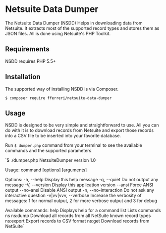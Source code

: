 # Netsuite Data Dumper

The Netsuite Data Dumper (NSDD) Helps in downloading data from Netsuite. It extracts most of the supported record types and stores them as JSON files. All is done using Netsuite's PHP Toolkit. 

## Requirements

NSDD requires PHP 5.5+

## Installation

The supported way of installing NSDD is via Composer.

`$ composer require fferreri/netsuite-data-dumper`

## Usage

NSDD is designed to be very simple and straightforward to use. All you can do with it is to download records from Netsuite and export those records into a CSV file to be inserted into your favorite database. 

Run `$ dumper.php` command from your terminal to see the available commands and the supported parameters. 

`$ ./dumper.php
NetsuiteDumper version 1.0

Usage:
  command [options] [arguments]

Options:
  -h, --help            Display this help message
  -q, --quiet           Do not output any message
  -V, --version         Display this application version
      --ansi            Force ANSI output
      --no-ansi         Disable ANSI output
  -n, --no-interaction  Do not ask any interactive question
  -v|vv|vvv, --verbose  Increase the verbosity of messages: 1 for normal output, 2 for more verbose output and 3 for debug

Available commands:
  help       Displays help for a command
  list       Lists commands
 ns
  ns:dump    Download all records from all NetSuite known record types
  ns:export  Export records to CSV format
  ns:get     Download records from NetSuite`





